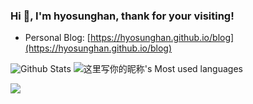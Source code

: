 ### Hi 👋, I'm hyosunghan, thank for your visiting!

+ Personal Blog: [https://hyosunghan.github.io/blog](https://hyosunghan.github.io/blog)

![Github Stats](https://github-readme-stats.vercel.app/api?username=hyosunghan&show_icons=true)  ![这里写你的昵称's Most used languages](https://github-readme-stats.vercel.app/api/top-langs?username=hyosunghan&show_icons=true&count_private=true)

<a title="Hits" target="_blank" href="https://github.com/hyosunghan/hyosunghan"><img src="https://hits.b3log.org/hyosunghan/hyosunghan.svg"></a>

<!--
**hyosunghan/hyosunghan** is a ✨ _special_ ✨ repository because its `README.md` (this file) appears on your GitHub profile.

Here are some ideas to get you started:

- 🔭 I’m currently working on ...
- 🌱 I’m currently learning ...
- 👯 I’m looking to collaborate on ...
- 🤔 I’m looking for help with ...
- 💬 Ask me about ...
- 📫 How to reach me: ...
- 😄 Pronouns: ...
- ⚡ Fun fact: ...
-->
